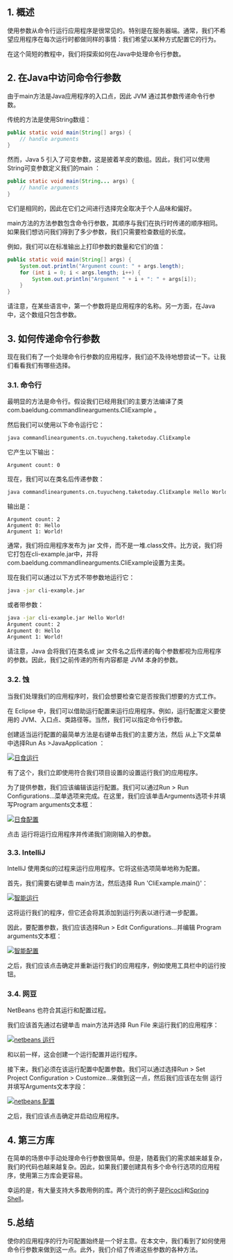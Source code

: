 ## 1. 概述

使用参数从命令行运行应用程序是很常见的。特别是在服务器端。通常，我们不希望应用程序在每次运行时都做同样的事情：我们希望以某种方式配置它的行为。

在这个简短的教程中，我们将探索如何在Java中处理命令行参数。

## 2. 在Java中访问命令行参数

由于main方法是Java应用程序的入口点，因此 JVM 通过其参数传递命令行参数。

传统的方法是使用String数组：

```java
public static void main(String[] args) {
    // handle arguments
}
```

然而，Java 5 引入了可变参数，这是披着羊皮的数组。因此，我们可以使用String可变参数定义我们的main ：

```java
public static void main(String... args) {
    // handle arguments
}
```

它们是相同的，因此在它们之间进行选择完全取决于个人品味和偏好。

main方法的方法参数包含命令行参数，其顺序与我们在执行时传递的顺序相同。如果我们想访问我们得到了多少参数，我们只需要检查数组的长度。

例如，我们可以在标准输出上打印参数的数量和它们的值：

```java
public static void main(String[] args) {
    System.out.println("Argument count: " + args.length);
    for (int i = 0; i < args.length; i++) {
        System.out.println("Argument " + i + ": " + args[i]);
    }
}
```

请注意，在某些语言中，第一个参数将是应用程序的名称。另一方面，在Java中，这个数组只包含参数。

## 3. 如何传递命令行参数

现在我们有了一个处理命令行参数的应用程序，我们迫不及待地想尝试一下。让我们看看我们有哪些选择。

### 3.1. 命令行

最明显的方法是命令行。假设我们已经用我们的主要方法编译了类com.baeldung.commandlinearguments.CliExample 。

然后我们可以使用以下命令运行它：

```bash
java commandlinearguments.cn.tuyucheng.taketoday.CliExample
```

它产生以下输出：

```plaintext
Argument count: 0
```

现在，我们可以在类名后传递参数：

```bash
java commandlinearguments.cn.tuyucheng.taketoday.CliExample Hello World!
```

输出是：

```plaintext
Argument count: 2
Argument 0: Hello
Argument 1: World!
```

通常，我们将应用程序发布为 jar 文件，而不是一堆.class文件。比方说，我们将它打包在cli-example.jar中，并将com.baeldung.commandlinearguments.CliExample设置为主类。

现在我们可以通过以下方式不带参数地运行它：

```bash
java -jar cli-example.jar
```

或者带参数：

```bash
java -jar cli-example.jar Hello World!
Argument count: 2 
Argument 0: Hello 
Argument 1: World!
```

请注意，Java 会将我们在类名或 jar 文件名之后传递的每个参数都视为应用程序的参数。因此，我们之前传递的所有内容都是 JVM 本身的参数。

### 3.2. 蚀

当我们处理我们的应用程序时，我们会想要检查它是否按我们想要的方式工作。

在 Eclipse 中，我们可以借助运行配置来运行应用程序。例如，运行配置定义要使用的 JVM、入口点、类路径等。当然，我们可以指定命令行参数。

创建适当运行配置的最简单方法是右键单击我们的主要方法，然后 从上下文菜单中选择Run As >JavaApplication ：

[![日食运行](https://www.baeldung.com/wp-content/uploads/2019/09/eclipse-run.png)](https://www.baeldung.com/wp-content/uploads/2019/09/eclipse-run.png)

有了这个，我们立即使用符合我们项目设置的设置运行我们的应用程序。

为了提供参数，我们应该编辑该运行配置。我们可以通过Run > Run Configurations…菜单选项来完成。在这里，我们应该单击Arguments选项卡并填写Program arguments文本框：

[![日食配置](https://www.baeldung.com/wp-content/uploads/2019/09/eclipse-configure.png)](https://www.baeldung.com/wp-content/uploads/2019/09/eclipse-configure.png)

点击 运行将运行应用程序并传递我们刚刚输入的参数。

### 3.3. IntelliJ

IntelliJ 使用类似的过程来运行应用程序。它将这些选项简单地称为配置。

首先，我们需要右键单击 main方法，然后选择 Run 'CliExample.main()'：

[![智能运行](https://www.baeldung.com/wp-content/uploads/2019/09/intellij-run.png)](https://www.baeldung.com/wp-content/uploads/2019/09/intellij-run.png)

这将运行我们的程序，但它还会将其添加到运行列表以进行进一步配置。

因此，要配置参数，我们应该选择Run > Edit Configurations…并编辑 Program arguments文本框：

[![智能配置](https://www.baeldung.com/wp-content/uploads/2019/09/intellij-configure-1024x646.png)](https://www.baeldung.com/wp-content/uploads/2019/09/intellij-configure-1024x646.png)

之后，我们应该点击确定并重新运行我们的应用程序，例如使用工具栏中的运行按钮。

### 3.4. 网豆

NetBeans 也符合其运行和配置过程。

我们应该首先通过右键单击 main方法并选择 Run File 来运行我们的应用程序：

[![netbeans 运行](https://www.baeldung.com/wp-content/uploads/2019/09/netbeans-run.png)](https://www.baeldung.com/wp-content/uploads/2019/09/netbeans-run.png)

和以前一样，这会创建一个运行配置并运行程序。

接下来，我们必须在该运行配置中配置参数。我们可以通过选择Run > Set Project Configuration > Customize...来做到这一点，然后我们应该在左侧 运行并填写Arguments文本字段：

[![netbeans 配置](https://www.baeldung.com/wp-content/uploads/2019/09/netbeans-configure.png)](https://www.baeldung.com/wp-content/uploads/2019/09/netbeans-configure.png)

之后，我们应该点击确定并启动应用程序。

## 4. 第三方库

在简单的场景中手动处理命令行参数很简单。但是，随着我们的需求越来越复杂，我们的代码也越来越复杂。因此，如果我们要创建具有多个命令行选项的应用程序，使用第三方库会更容易。

幸运的是，有大量支持大多数用例的库。两个流行的例子是[Picocli](https://www.baeldung.com/java-picocli-create-command-line-program)和[Spring Shell](https://www.baeldung.com/spring-shell-cli)。

## 5.总结

使你的应用程序的行为可配置始终是一个好主意。在本文中，我们看到了如何使用命令行参数来做到这一点。此外，我们介绍了传递这些参数的各种方法。